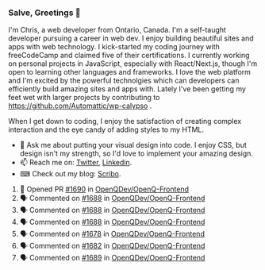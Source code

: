 ### Salve, Greetings 👋

I'm Chris, a web developer from Ontario, Canada. I'm a self-taught developer pursuing a career in web dev. I enjoy building beautiful sites and apps with web technology.
I kick-started my coding journey with freeCodeCamp and claimed five of their certifications.  I currently working on personal projects in JavaScript, especially with React/Next.js, though I'm open to learning other languages and frameworks. I love the web platform and I'm excited by the powerful technolgies which can developers can efficiently build amazing sites and apps with. Lately I've been getting my feet wet with larger projects by contributing to https://github.com/Automattic/wp-calypso .

When I get down to coding, I enjoy the satisfaction of creating complex interaction and the eye candy of adding styles to my HTML. 

- 💬 Ask me about putting your visual design into code. I enjoy CSS, but design isn't my strength, so I'd love to implement your amazing design.
- 📫 Reach me on: [Twitter](https://twitter.com/Christo28120856), [Linkedin](https://www.linkedin.com/in/christopher-stevers-07b9a5204/).
- ⌨ Check out my blog: [Scribo](https://christopherstevers.cf).
<!--
**Christopher-Stevers/Christopher-Stevers** is a ✨ _special_ ✨ repository because its `README.md` (this file) appears on your GitHub profile.

Here are some ideas to get you started:

- 🔭 I’m currently working on ...
- 🌱 I’m currently learning ...
- 👯 I’m looking to collaborate on ...
- 🤔 I’m looking for help with ...
- 😄 Pronouns: ...
- ⚡ Fun fact: ...
-->

<!--START_SECTION:activity-->
1. 💪 Opened PR [#1690](https://github.com/OpenQDev/OpenQ-Frontend/pull/1690) in [OpenQDev/OpenQ-Frontend](https://github.com/OpenQDev/OpenQ-Frontend)
2. 🗣 Commented on [#1688](https://github.com/OpenQDev/OpenQ-Frontend/issues/1688) in [OpenQDev/OpenQ-Frontend](https://github.com/OpenQDev/OpenQ-Frontend)
3. 🗣 Commented on [#1688](https://github.com/OpenQDev/OpenQ-Frontend/issues/1688) in [OpenQDev/OpenQ-Frontend](https://github.com/OpenQDev/OpenQ-Frontend)
4. 🗣 Commented on [#1688](https://github.com/OpenQDev/OpenQ-Frontend/issues/1688) in [OpenQDev/OpenQ-Frontend](https://github.com/OpenQDev/OpenQ-Frontend)
5. 🗣 Commented on [#1678](https://github.com/OpenQDev/OpenQ-Frontend/issues/1678) in [OpenQDev/OpenQ-Frontend](https://github.com/OpenQDev/OpenQ-Frontend)
6. 🗣 Commented on [#1682](https://github.com/OpenQDev/OpenQ-Frontend/issues/1682) in [OpenQDev/OpenQ-Frontend](https://github.com/OpenQDev/OpenQ-Frontend)
7. 🗣 Commented on [#1689](https://github.com/OpenQDev/OpenQ-Frontend/issues/1689) in [OpenQDev/OpenQ-Frontend](https://github.com/OpenQDev/OpenQ-Frontend)
<!--END_SECTION:activity-->

